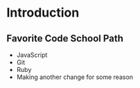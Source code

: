 # Introduction #
## Favorite Code School Path ##
* JavaScript
* Git
* Ruby
* Making another change for some reason
